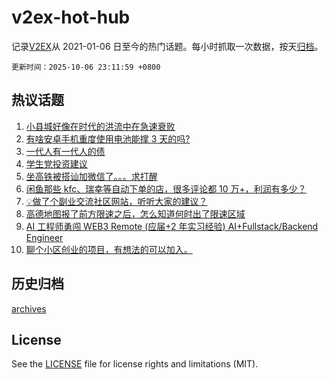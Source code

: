 # v2ex-hot-hub

 记录[V2EX](https://www.v2ex.com/)从 2021-01-06 日至今的热门话题。每小时抓取一次数据，按天[归档](archives)。

`更新时间：2025-10-06 23:11:59 +0800`

## 热议话题

1. [小县城好像在时代的洪流中在急速衰败](https://www.v2ex.com/t/1163479)
1. [有啥安卓手机重度使用电池能撑 3 天的吗?](https://www.v2ex.com/t/1163475)
1. [一代人有一代人的债](https://www.v2ex.com/t/1163533)
1. [学生党投资建议](https://www.v2ex.com/t/1163510)
1. [坐高铁被搭讪加微信了。。。求打醒](https://www.v2ex.com/t/1163485)
1. [闲鱼那些 kfc、瑞幸等自动下单的店，很多评论都 10 万+，利润有多少？](https://www.v2ex.com/t/1163477)
1. [💡做了个副业交流社区网站，听听大家的建议？](https://www.v2ex.com/t/1163476)
1. [高德地图报了前方限速之后，怎么知道何时出了限速区域](https://www.v2ex.com/t/1163541)
1. [AI 工程师勇闯 WEB3 Remote (应届+2 年实习经验) AI+Fullstack/Backend Engineer](https://www.v2ex.com/t/1163517)
1. [聊个小区创业的项目，有想法的可以加入。](https://www.v2ex.com/t/1163494)

## 历史归档

[archives](archives)

## License

See the [LICENSE](LICENSE) file for license rights and limitations (MIT).

